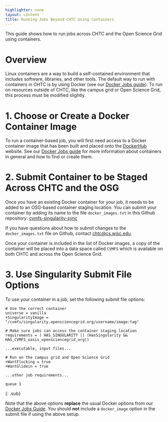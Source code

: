 ```yaml
---
highlighter: none
layout: content
title: Running Jobs Beyond CHTC Using Containers
---
```


This guide shows how to run jobs across CHTC and 
the Open Science Grid using containers. 

# Overview

Linux containers are a way to build a self-contained environment that
includes software, libraries, and other tools. The default way to run 
with containers in CHTC is by using Docker (see 
our [Docker Jobs guide](/docker-jobs)). To run on resources outside of 
CHTC, like the campus grid or Open Science Grid, this process must be 
modified slightly. 

# 1. Choose or Create a Docker Container Image

To run a container-based job, you will first need access to a Docker container
image that has been built and placed onto the
[DockerHub](https://hub.docker.com/) website. See our 
[Docker Jobs guide](/docker-jobs) for more information about containers in 
general and how to find or create them. 

# 2. Submit Container to be Staged Across CHTC and the OSG

Once you have an existing Docker container for your job, it needs to 
be added to an OSG-based container staging location. You can submit your 
container by adding its name to the file `docker_images.txt` in this 
Github repository: [cvmfs-singularity-sync](https://github.com/opensciencegrid/cvmfs-singularity-sync/)

If you have questions about how to submit changes to the `docker_images.txt` file on 
Github, contact chtc@cs.wisc.edu. 

Once your container is included in the list of Docker images, a 
copy of the container will be placed into a data space 
called `CVMFS` which is available on both CHTC and across the Open Science Grid. 

# 3. Use Singularity Submit File Options

To use your container in a job, set the following submit file options: 

```
# Use the correct container
universe = vanilla
+SingularityImage = "/cvmfs/singularity.opensciencegrid.org/username/image:tag"

# Make sure jobs can access the container staging location
requirements = ( HAS_SINGULARITY || (HasSingularity && HAS_CVMFS_oasis_opensciencegrid_org))

...executable, input files...

# Run on the campus grid and Open Science Grid
+WantFlocking = true
+WantGlidein = true

...other job requirements...

queue 1
```
{: .sub}

Note that the above options **replace** the usual Docker options from 
our [Docker Jobs Guide](/docker-jobs). You should **not**
include a `docker_image` option in the submit file if using the above setup. 